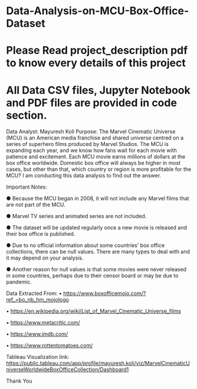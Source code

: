 # Data-Analysis-on-MCU-Box-Office-Dataset

# Please Read project_description pdf to know every details of this project

# All Data CSV files, Jupyter Notebook and PDF files are provided in code section.

Data Analyst: Mayuresh Koli 
Purpose: 
The Marvel Cinematic Universe (MCU) is an American media franchise and shared universe centred on a series of superhero films produced by Marvel Studios. The MCU is expanding each year, and we know how fans wait for each movie with patience and excitement. Each MCU movie earns millions of dollars at the box office worldwide. Domestic box office will always be higher in most cases, but other than that, which country or region is more profitable for the MCU? I am conducting this data analysis to find out the answer.


Important Notes:

●	Because the MCU began in 2008, it will not include any Marvel films that are not part of the MCU.

●	Marvel TV series and animated series are not included.

●	The dataset will be updated regularly once a new movie is released and their box office is published.

●	Due to no official information about some countries' box office collections, there can be null values. There are many types to deal with and it may depend on your analysis.

●	Another reason for null values is that some movies were never released in some countries, perhaps due to their censor board or may be due to pandemic. 


Data Extracted From:
•	https://www.boxofficemojo.com/?ref_=bo_nb_hm_mojologo

•	https://en.wikipedia.org/wiki/List_of_Marvel_Cinematic_Universe_films

•	https://www.metacritic.com/

•	https://www.imdb.com/

•	https://www.rottentomatoes.com/

Tableau Visualization link:
https://public.tableau.com/app/profile/mayuresh.koli/viz/MarvelCinematicUniverseWorldwideBoxOfficeCollection/Dashboard1

Thank You
